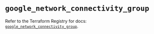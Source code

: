 # `google_network_connectivity_group`

Refer to the Terraform Registry for docs: [`google_network_connectivity_group`](https://registry.terraform.io/providers/hashicorp/google/6.32.0/docs/resources/network_connectivity_group).

